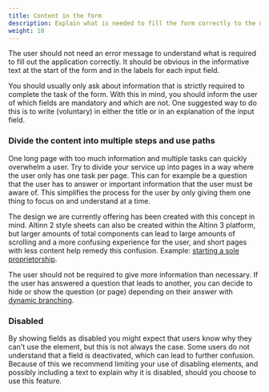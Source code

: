 ```yaml
---
title: Content in the form
description: Explain what is needed to fill the form correctly to the user and divide the content into multiple steps.
weight: 10
---
```


The user should not need an error message to understand what is required to fill out the application correctly. 
It should be obvious in the informative text at the start of the form and in the labels for each input field.

You should usually only ask about information that is strictly required to complete the task of the form. 
With this in mind, you should inform the user of which fields are mandatory and which are not. 
One suggested way to do this is to write (voluntary) in either the title or in an explanation of the input field.

### Divide the content into multiple steps and use paths
One long page with too much information and multiple tasks can quickly overwhelm a user. Try to divide your service
up into pages in a way where the user only has one task per page. 
This can for example be a question that the user has to answer or important information that the user must be aware of. 
This simplifies the process for the user by only giving them one thing to focus on and understand at a time.

The design we are currently offering has been created with this concept in mind. Altinn 2 style sheets 
can also be created within the Altinn 3 platform, but larger amounts of total components can lead to large amounts of scrolling
and a more confusing experience for the user, and short pages with less content help remedy this confusion. 
Example: [starting a sole proprietorship](dsf). 

The user should not be required to give more information than necessary. If the user has answered a question that leads to 
another, you can decide to hide or show the question (or page) depending on their answer with [dynamic branching](../../../development/logic/dynamic/).

### Disabled
By showing fields as disabled you might expect that users know why they can't use the element, but this is not always the case.
Some users do not understand that a field is deactivated, which can lead to further confusion. Because of this we recommend limiting your use of disabling elements, and possibly including a text to explain why it is disabled, should you choose to use this feature.
